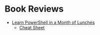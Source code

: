 # Book Reviews

- [Learn PowerShell in a Month of Lunches](<Learn Powershell in a Month of Lunches/README.md>)
  - [Cheat Sheet](<Learn Powershell in a Month of Lunches/cheatsheet.md>) 
